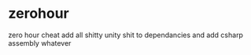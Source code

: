 # zerohour
zero hour cheat
add all shitty unity shit to dependancies and add csharp assembly whatever 
